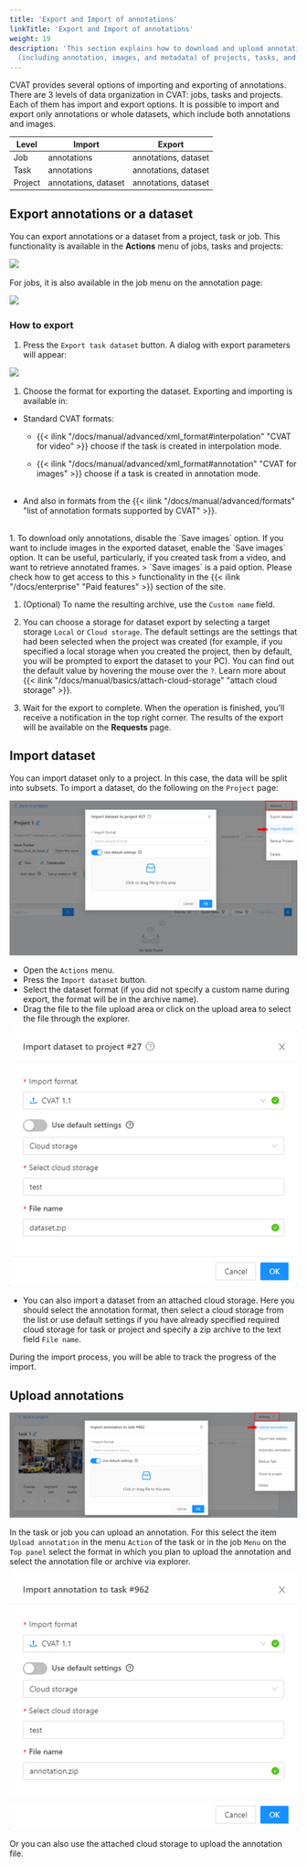 ```yaml
---
title: 'Export and Import of annotations'
linkTitle: 'Export and Import of annotations'
weight: 19
description: 'This section explains how to download and upload annotations
  (including annotation, images, and metadata) of projects, tasks, and jobs.'
---
```


CVAT provides several options of importing and exporting of annotations. There are 3 levels
of data organization in CVAT: jobs, tasks and projects. Each of them has import and export options.
It is possible to import and export only annotations or whole datasets,
which include both annotations and images.

| **Level** | **Import** | **Export** |
| - | - | - |
| Job | annotations | annotations, dataset |
| Task | annotations | annotations, dataset |
| Project | annotations, dataset | annotations, dataset |


## Export annotations or a dataset

You can export annotations or a dataset from a project, task or job. This functionality
is available in the **Actions** menu of jobs, tasks and projects:

![](/images/task_actions_menu-export.jpg)

For jobs, it is also available in the job menu on the annotation page:

![](/images/job_menu-export.jpg)

### How to export

1. Press the `Export task dataset` button. A dialog with export parameters will appear:

  ![](/images/job_export_dialog.jpg)

1. Choose the format for exporting the dataset. Exporting and importing is available in:
- Standard CVAT formats:
  - {{< ilink "/docs/manual/advanced/xml_format#interpolation" "CVAT for video" >}}
    choose if the task is created in interpolation mode.
  - {{< ilink "/docs/manual/advanced/xml_format#annotation" "CVAT for images" >}}
    choose if a task is created in annotation mode.

    <br>
- And also in formats from the
  {{< ilink "/docs/manual/advanced/formats" "list of annotation formats supported by CVAT" >}}.

<br>
1. To download only annotations, disable the `Save images` option. If you want to include images
  in the exported dataset, enable the `Save images` option. It can be useful, particularly,
  if you created task from a video, and want to retrieve annotated frames.
  > `Save images` is a paid option. Please check how to get access to this
  > functionality in the {{< ilink "/docs/enterprise" "Paid features" >}} section of the site.

1. (Optional) To name the resulting archive, use the `Custom name` field.
1. You can choose a storage for dataset export by selecting a target storage `Local` or `Cloud storage`.
  The default settings are the settings that had been selected when the project was created
  (for example, if you specified a local storage when you created the project,
  then by default, you will be prompted to export the dataset to your PC).
  You can find out the default value by hovering the mouse over the `?`.
  Learn more about {{< ilink "/docs/manual/basics/attach-cloud-storage" "attach cloud storage" >}}.

1. Wait for the export to complete. When the operation is finished, you'll receive a notification
  in the top right corner. The results of the export will be available on the **Requests** page.

## Import dataset

You can import dataset only to a project. In this case, the data will be split into subsets.
To import a dataset, do the following on the `Project` page:

![](/images/image238.jpg)

- Open the `Actions` menu.
- Press the `Import dataset` button.
- Select the dataset format (if you did not specify a custom name during export,
  the format will be in the archive name).
- Drag the file to the file upload area or click on the upload area to select the file through the explorer.

![](/images/image250.jpg)

- You can also import a dataset from an attached cloud storage.
  Here you should select the annotation format, then select a cloud storage from the list or use default settings
  if you have already specified required cloud storage for task or project
  and specify a zip archive to the text field `File name`.

During the import process, you will be able to track the progress of the import.

## Upload annotations

![](/images/image251.jpg)

In the task or job you can upload an annotation. For this select the item `Upload annotation`
in the menu `Action` of the task or in the job `Menu` on the `Top panel` select the format in which you plan
to upload the annotation and select the annotation file or archive via explorer.

![](/images/image252.jpg)

Or you can also use the attached cloud storage to upload the annotation file.
